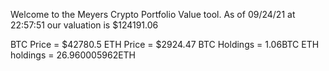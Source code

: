 Welcome to the Meyers Crypto Portfolio Value tool. 
As of 09/24/21 at 22:57:51 our valuation is $124191.06 

BTC Price = $42780.5
 ETH Price = $2924.47
BTC Holdings = 1.06BTC
 ETH holdings = 26.960005962ETH 
